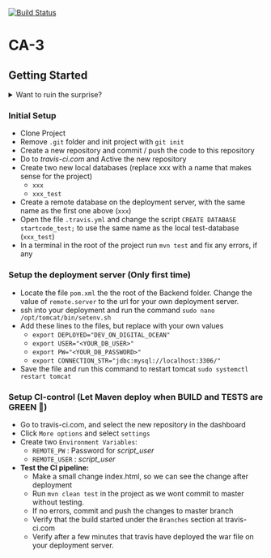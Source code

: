
[![Build Status](https://travis-ci.org/asgerhs/CA-3.svg?branch=master)](https://travis-ci.org/asgerhs/CA-3)

# CA-3


## Getting Started

<details>
<summary>Want to ruin the surprise?</summary>
<br>
Well, you asked for it!
</details>

### Initial Setup
- Clone Project
- Remove `.git` folder and init project with `git init`
- Create a new repository and commit / push the code to this repository
- Do to *travis-ci.com* and Active the new repository
- Create two new local databases (replace xxx with a name that makes sense for the project)
	- `xxx`
	- `xxx_test`
- Create a remote database on the deployment server, with the same name as the first one above (`xxx`)
- Open the file `.travis.yml` and change the script `CREATE DATABASE startcode_test;` to use the same name as the local test-database (`xxx_test`)
- In a terminal in the root of the project run `mvn test` and fix any errors, if any

### Setup the deployment server (Only first time)
- Locate the file `pom.xml` the the root of the Backend folder. Change the value of `remote.server` to the url for your own deployment server.
- ssh into your deployment and run the command `sudo nano /opt/tomcat/bin/setenv.sh`
- Add these lines to the files, but replace with your own values
	- `export DEPLOYED="DEV_ON_DIGITAL_OCEAN"`
	- `export USER="<YOUR_DB_USER>"`
	- `export PW="<YOUR_DB_PASSWORD>"`
	- `export CONNECTION_STR="jdbc:mysql://localhost:3306/"`
- Save the file and run this command to restart tomcat `sudo systemctl restart tomcat`

### Setup CI-control (Let Maven deploy when BUILD and TESTS are GREEN &#x1F49A;)
- Go to travis-ci.com, and select the new repository in the dashboard
- Click `More options` and select `settings`
- Create two `Environment Variables`:
	- `REMOTE_PW` : Password for *script_user*
	- `REMOTE_USER` : *script_user*
- **Test the CI pipeline:**
	- Make a small change index.html, so we can see the change after deployment
	- Run `mvn clean test` in the project as we wont commit to master without testing.
	- If no errors, commit and push the changes to master branch
	- Verify that the build started under the `Branches` section at travis-ci.com
	- Verify after a few minutes that travis have deployed the war file on your deployment server.

